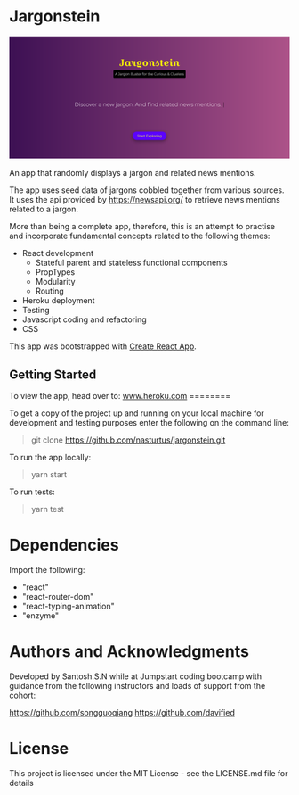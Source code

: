 # Jargonstein

![](public/Assets/jargonstein-landing-page.png)

An app that randomly displays a jargon and related news mentions.

The app uses seed data of jargons cobbled together from various sources. It uses the api provided by https://newsapi.org/ to retrieve news mentions related to a jargon.

More than being a complete app, therefore, this is an attempt to practise and incorporate fundamental concepts related to the following themes:

* React development
  * Stateful parent and stateless functional components
  * PropTypes
  * Modularity
  * Routing
* Heroku deployment
* Testing
* Javascript coding and refactoring
* CSS

This app was bootstrapped with [Create React App](https://github.com/facebookincubator/create-react-app).

## Getting Started

To view the app, head over to:
www.heroku.com ========

To get a copy of the project up and running on your local machine for development and testing purposes enter the following on the command line:

> git clone https://github.com/nasturtus/jargonstein.git

To run the app locally:

> yarn start

To run tests:

> yarn test

# Dependencies

Import the following:

* "react"
* "react-router-dom"
* "react-typing-animation"
* "enzyme"

# Authors and Acknowledgments

Developed by Santosh.S.N while at Jumpstart coding bootcamp with guidance from the following instructors and loads of support from the cohort:

https://github.com/songguoqiang
https://github.com/davified

# License

This project is licensed under the MIT License - see the LICENSE.md file for details
